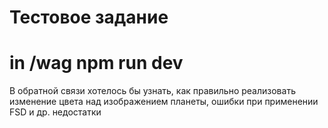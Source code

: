 # Тестовое задание

# in /wag npm run dev

В обратной связи хотелось бы узнать, как правильно реализовать изменение цвета над изображением планеты, ошибки при применении FSD и др. недостатки

